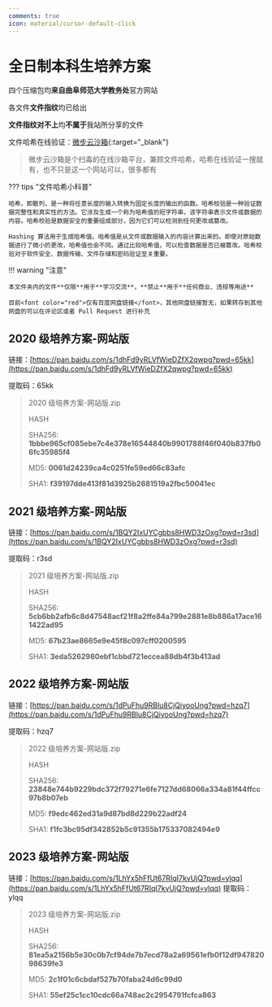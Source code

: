 ```yaml
---
comments: true
icon: material/cursor-default-click
---
```


# 全日制本科生培养方案

四个压缩包均**来自曲阜师范大学教务处**官方网站

各文件**文件指纹**均已给出

**文件指纹对不上**均**不属于**我站所分享的文件

文件哈希在线验证：[微步云沙箱](https://s.threatbook.cn/){:target="\_blank"}

> 微步云沙箱是个扫毒的在线沙箱平台，兼顾文件哈希，哈希在线验证一搜就有，也不只是这一个网站可以，很多都有

??? tips "文件哈希小科普"

    哈希，即散列，是一种将任意长度的输入转换为固定长度的输出的函数。哈希校验是一种验证数据完整性和真实性的方法。它涉及生成一个称为哈希值的短字符串，该字符串表示文件或数据的内容。哈希校验是数据安全的重要组成部分，因为它们可以检测到任何更改或篡改。

    Hashing 算法用于生成哈希值。哈希值是从文件或数据输入的内容计算出来的。即使对原始数据进行了微小的更改，哈希值也会不同。通过比较哈希值，可以检查数据是否已被篡改。哈希校验对于软件安全、数据传输、文件存储和密码验证至关重要。

!!! warning "注意"

    本文件夹内的文件**仅限**用于**学习交流**，**禁止**用于**任何商业、违规等用途**

    目前<font color="red">仅有百度网盘链接</font>，其他网盘链接暂无，如果转存到其他网盘的可以在评论区或者 Pull Request 进行补充

## 2020 级培养方案-网站版

链接：[https://pan.baidu.com/s/1dhFd9yRLVfWieDZfX2qwpg?pwd=65kk](https://pan.baidu.com/s/1dhFd9yRLVfWieDZfX2qwpg?pwd=65kk)

提取码：65kk

> 2020 级培养方案-网站版.zip
>
> HASH
>
> SHA256:
> **1bbbe965cf085ebe7c4e378e16544840b9901788f46f040b837fb06fc35985f4**
>
> MD5:
> **0061d24239ca4c0251fe59ed66c83afc**
>
> SHA1:
> **f39197dde413f81d3925b2681519a2fbc50041ec**

## 2021 级培养方案-网站版

链接：[https://pan.baidu.com/s/1BQY2IxUYCgbbs8HWD3zOxg?pwd=r3sd](https://pan.baidu.com/s/1BQY2IxUYCgbbs8HWD3zOxg?pwd=r3sd)

提取码：r3sd

> 2021 级培养方案-网站版.zip
>
> HASH
>
> SHA256:
> **5cb6bb2afb6c8d47548acf21f8a2ffe84a799e2881e8b886a17ace161422ad95**
>
> MD5:
> **67b23ae8665e9e45f8c097cff0200595**
>
> SHA1:
> **3eda5262980ebf1cbbd721eccea88db4f3b413ad**

## 2022 级培养方案-网站版

链接：[https://pan.baidu.com/s/1dPuFhu9RBlu8CjQiyooUng?pwd=hzq7](https://pan.baidu.com/s/1dPuFhu9RBlu8CjQiyooUng?pwd=hzq7)

提取码：hzq7

> 2022 级培养方案-网站版.zip
>
> HASH
>
> SHA256:
> **23848e744b9229bdc372f79271e6fe7127dd68066a334a81f44ffcc97b8b07eb**
>
> MD5:
> **f9edc462ed31a9d87bd8d229b22adf24**
>
> SHA1:
> **f1fc3bc95df342852b5c91355b175337082494e9**

## 2023 级培养方案-网站版

链接：[https://pan.baidu.com/s/1LhYx5hFfUt67RIqI7kvUjQ?pwd=ylqq](https://pan.baidu.com/s/1LhYx5hFfUt67RIqI7kvUjQ?pwd=ylqq)
提取码：ylqq

> 2023 级培养方案-网站版.zip
>
> HASH
>
> SHA256:
> **81ea5a2156b5e30c0b7cf94de7b7ecd78a2a69561efb0f12df94782098639fe3**
>
> MD5:
> **2c1f01c6cbdaf527b70faba24d6c99d0**
>
> SHA1:
> **55ef25c1cc10cdc66a748ac2c2954791fcfca863**
